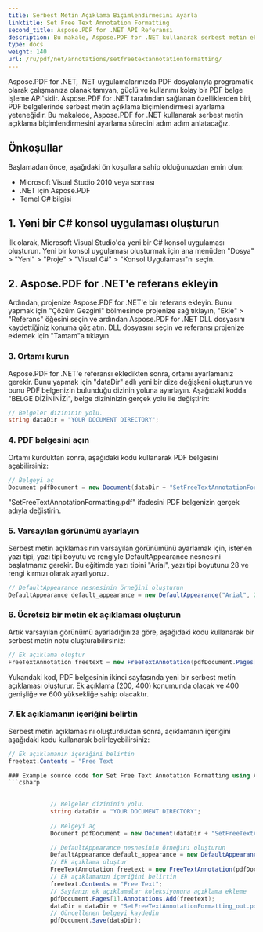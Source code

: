 ```yaml
---
title: Serbest Metin Açıklama Biçimlendirmesini Ayarla
linktitle: Set Free Text Annotation Formatting
second_title: Aspose.PDF for .NET API Referansı
description: Bu makale, Aspose.PDF for .NET kullanarak serbest metin ek açıklamasının nasıl oluşturulacağı ve içeriğinin nasıl belirleneceği konusunda adım adım bir kılavuz sunmaktadır.
type: docs
weight: 140
url: /ru/pdf/net/annotations/setfreetextannotationformatting/
---
```


Aspose.PDF for .NET, .NET uygulamalarınızda PDF dosyalarıyla programatik olarak çalışmanıza olanak tanıyan, güçlü ve kullanımı kolay bir PDF belge işleme API'sidir. Aspose.PDF for .NET tarafından sağlanan özelliklerden biri, PDF belgelerinde serbest metin açıklama biçimlendirmesi ayarlama yeteneğidir. Bu makalede, Aspose.PDF for .NET kullanarak serbest metin açıklama biçimlendirmesini ayarlama sürecini adım adım anlatacağız.

## Önkoşullar

Başlamadan önce, aşağıdaki ön koşullara sahip olduğunuzdan emin olun:

- Microsoft Visual Studio 2010 veya sonrası
- .NET için Aspose.PDF
- Temel C# bilgisi



## 1. Yeni bir C# konsol uygulaması oluşturun

İlk olarak, Microsoft Visual Studio'da yeni bir C# konsol uygulaması oluşturun. Yeni bir konsol uygulaması oluşturmak için ana menüden "Dosya" > "Yeni" > "Proje" > "Visual C#" > "Konsol Uygulaması"nı seçin.

## 2. Aspose.PDF for .NET'e referans ekleyin

Ardından, projenize Aspose.PDF for .NET'e bir referans ekleyin. Bunu yapmak için "Çözüm Gezgini" bölmesinde projenize sağ tıklayın, "Ekle" > "Referans" öğesini seçin ve ardından Aspose.PDF for .NET DLL dosyasını kaydettiğiniz konuma göz atın. DLL dosyasını seçin ve referansı projenize eklemek için "Tamam"a tıklayın.

### 3. Ortamı kurun

Aspose.PDF for .NET'e referansı ekledikten sonra, ortamı ayarlamanız gerekir. Bunu yapmak için "dataDir" adlı yeni bir dize değişkeni oluşturun ve bunu PDF belgenizin bulunduğu dizinin yoluna ayarlayın. Aşağıdaki kodda "BELGE DİZİNİNİZİ", belge dizininizin gerçek yolu ile değiştirin:

```csharp
// Belgeler dizininin yolu.
string dataDir = "YOUR DOCUMENT DIRECTORY";
```

### 4. PDF belgesini açın

Ortamı kurduktan sonra, aşağıdaki kodu kullanarak PDF belgesini açabilirsiniz:

```csharp
// Belgeyi aç
Document pdfDocument = new Document(dataDir + "SetFreeTextAnnotationFormatting.pdf");
```

"SetFreeTextAnnotationFormatting.pdf" ifadesini PDF belgenizin gerçek adıyla değiştirin.

### 5. Varsayılan görünümü ayarlayın

Serbest metin açıklamasının varsayılan görünümünü ayarlamak için, istenen yazı tipi, yazı tipi boyutu ve rengiyle DefaultAppearance nesnesini başlatmanız gerekir. Bu eğitimde yazı tipini "Arial", yazı tipi boyutunu 28 ve rengi kırmızı olarak ayarlıyoruz.

```csharp
// DefaultAppearance nesnesinin örneğini oluşturun
DefaultAppearance default_appearance = new DefaultAppearance("Arial", 28, System.Drawing.Color.Red);
```

### 6. Ücretsiz bir metin ek açıklaması oluşturun

Artık varsayılan görünümü ayarladığınıza göre, aşağıdaki kodu kullanarak bir serbest metin notu oluşturabilirsiniz:

```csharp
// Ek açıklama oluştur
FreeTextAnnotation freetext = new FreeTextAnnotation(pdfDocument.Pages[1], new Aspose.Pdf.Rectangle(200, 400, 400, 600), default_appearance);
```

Yukarıdaki kod, PDF belgesinin ikinci sayfasında yeni bir serbest metin açıklaması oluşturur. Ek açıklama (200, 400) konumunda olacak ve 400 genişliğe ve 600 yüksekliğe sahip olacaktır.

### 7. Ek açıklamanın içeriğini belirtin

Serbest metin açıklamasını oluşturduktan sonra, açıklamanın içeriğini aşağıdaki kodu kullanarak belirleyebilirsiniz:

```csharp
// Ek açıklamanın içeriğini belirtin
freetext.Contents = "Free Text

### Example source code for Set Free Text Annotation Formatting using Aspose.PDF for .NET
```csharp

            
            // Belgeler dizininin yolu.
            string dataDir = "YOUR DOCUMENT DIRECTORY";
            
            // Belgeyi aç
            Document pdfDocument = new Document(dataDir + "SetFreeTextAnnotationFormatting.pdf");

            // DefaultAppearance nesnesinin örneğini oluşturun
            DefaultAppearance default_appearance = new DefaultAppearance("Arial", 28, System.Drawing.Color.Red);
            // Ek açıklama oluştur
            FreeTextAnnotation freetext = new FreeTextAnnotation(pdfDocument.Pages[1], new Aspose.Pdf.Rectangle(200, 400, 400, 600), default_appearance);
            // Ek açıklamanın içeriğini belirtin
            freetext.Contents = "Free Text";
            // Sayfanın ek açıklamalar koleksiyonuna açıklama ekleme
            pdfDocument.Pages[1].Annotations.Add(freetext);
            dataDir = dataDir + "SetFreeTextAnnotationFormatting_out.pdf";
            // Güncellenen belgeyi kaydedin
            pdfDocument.Save(dataDir);            
        
```
